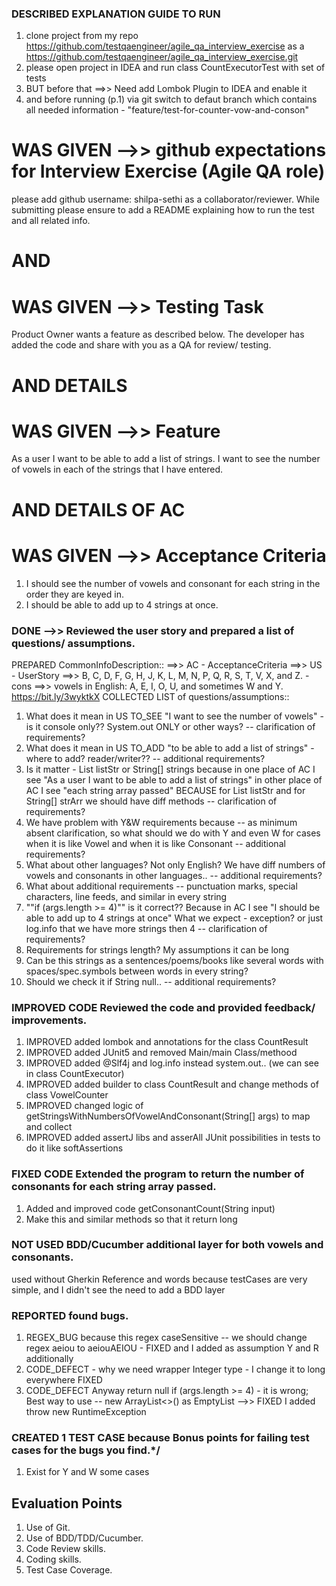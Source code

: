 ### DESCRIBED EXPLANATION GUIDE TO RUN
1) clone project from my repo https://github.com/testqaengineer/agile_qa_interview_exercise
   as a https://github.com/testqaengineer/agile_qa_interview_exercise.git
2) please open project in IDEA and run class CountExecutorTest with set of tests
3) BUT before that ==>> Need add Lombok Plugin to IDEA and enable it
4) and before running (p.1) via git switch to defaut branch which contains all needed information -
   "feature/test-for-counter-vow-and-conson"

# WAS GIVEN -->> github expectations for Interview Exercise (Agile QA role)
please add github username: shilpa-sethi as a collaborator/reviewer.
While submitting please ensure to add a README explaining how to run the test and all related info.
# AND
# WAS GIVEN -->> Testing Task
Product Owner wants a feature as described below. The developer has added the code and share with you as a QA for review/ testing.
# AND DETAILS
# WAS GIVEN -->> Feature
As a user I want to be able to add a list of strings.
I want to see the number of vowels in each of the strings that I have entered.
# AND DETAILS OF AC
# WAS GIVEN -->> Acceptance Criteria
1. I should see the number of vowels and consonant for each string in the order they are keyed in.
2. I should be able to add up to 4 strings at once.

### DONE -->> Reviewed the user story and prepared a list of questions/ assumptions.
PREPARED CommonInfoDescription::
==>> AC - AcceptanceCriteria
==>> US - UserStory
==>> B, C, D, F, G, H, J, K, L, M, N, P, Q, R, S, T, V, X, and Z. - cons
==>> vowels in English: A, E, I, O, U, and sometimes W and Y. https://bit.ly/3wyktkX
COLLECTED LIST of questions/assumptions::
1) What does it mean in US TO_SEE "I want to see the number of vowels" - is it console only?? System.out ONLY or other ways? -- clarification of requirements?
2) What does it mean in US TO_ADD "to be able to add a list of strings" - where to add? reader/writer?? -- additional requirements?
3) Is it matter - List<String> listStr or String[] strings because in one place of AC I see
   "As a user I want to be able to add a list of strings" in other place of AC I see "each string array passed" BECAUSE 
   for List<String> listStr and for String[] strArr we should have diff methods -- clarification of requirements?
4) We have problem with Y&W requirements because -- as minimum absent clarification, so
   what should we do with Y and even W for cases when it is like Vowel and when it is like Consonant -- additional requirements?
5) What about other languages? Not only English? We have diff numbers of vowels and consonants in other languages.. -- additional requirements?
6) What about additional requirements -- punctuation marks, special characters, line feeds, and similar in every string
7) ""if (args.length >= 4)"" is it correct?? Because in AC I see "I should be able to add up to 4 strings at once" 
What we expect - exception? or just log.info that we have more strings then 4 -- clarification of requirements?
8) Requirements for strings length? My assumptions it can be long
9) Can be this strings as a sentences/poems/books like several words with spaces/spec.symbols between words in every string?
10) Should we check it if String null.. -- additional requirements?

### IMPROVED CODE Reviewed the code and provided feedback/ improvements.
1) IMPROVED added lombok and annotations for the class CountResult
2) IMPROVED added JUnit5 and removed Main/main Class/methood
3) IMPROVED added @Slf4j and log.info instead system.out.. (we can see in class CountExecutor)
4) IMPROVED added builder to class CountResult and change methods of class VowelCounter
5) IMPROVED changed logic of getStringsWithNumbersOfVowelAndConsonant(String[] args) to map and collect
6) IMPROVED added assertJ libs and asserAll JUnit possibilities in tests to do it like softAssertions

### FIXED CODE Extended the program to return the number of consonants for each string array passed.
1) Added and improved code getConsonantCount(String input) 
2) Make this and similar methods so that it return long

### NOT USED BDD/Cucumber additional layer for both vowels and consonants.
used without Gherkin Reference and words because testCases are very simple, and I didn't see the need to add a BDD layer

### REPORTED found bugs.
1) REGEX_BUG because this regex caseSensitive -- we should change regex aeiou to aeiouAEIOU - FIXED and I added 
   as assumption Y and R additionally
2) CODE_DEFECT - why we need wrapper Integer type - I change it to long everywhere FIXED
3) CODE_DEFECT Anyway return null if (args.length >= 4) - it is wrong; Best way to use -- new ArrayList<>() 
   as EmptyList -->> FIXED I added throw new RuntimeException

### CREATED 1 TEST CASE because Bonus points for failing test cases for the bugs you find.*/
1) Exist for Y and W some cases

## Evaluation Points
1. Use of Git.
2. Use of BDD/TDD/Cucumber.
3. Code Review skills.
4. Coding skills.
5. Test Case Coverage.

